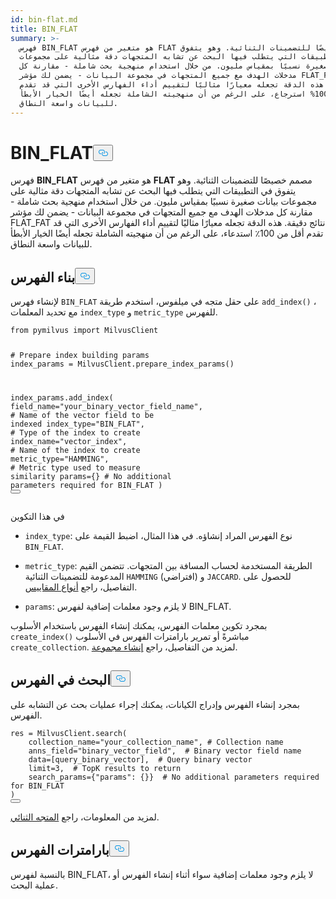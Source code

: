 ```yaml
---
id: bin-flat.md
title: BIN_FLAT
summary: >-
  فهرس BIN_FLAT هو متغير من فهرس FLAT مصمم خصيصًا للتضمينات الثنائية. وهو يتفوق
  في التطبيقات التي يتطلب فيها البحث عن تشابه المتجهات دقة مثالية على مجموعات
  بيانات صغيرة نسبيًا بمقياس مليون. من خلال استخدام منهجية بحث شاملة - مقارنة كل
  مدخلات الهدف مع جميع المتجهات في مجموعة البيانات - يضمن لك مؤشر FLAT_FAT نتائج
  دقيقة. هذه الدقة تجعله معيارًا مثاليًا لتقييم أداء الفهارس الأخرى التي قد تقدم
  أقل من 100% استرجاع، على الرغم من أن منهجيته الشاملة تجعله أيضًا الخيار الأبطأ
  للبيانات واسعة النطاق.
---
```

<h1 id="BINFLAT" class="common-anchor-header">BIN_FLAT<button data-href="#BINFLAT" class="anchor-icon" translate="no">
      <svg translate="no"
        aria-hidden="true"
        focusable="false"
        height="20"
        version="1.1"
        viewBox="0 0 16 16"
        width="16"
      >
        <path
          fill="#0092E4"
          fill-rule="evenodd"
          d="M4 9h1v1H4c-1.5 0-3-1.69-3-3.5S2.55 3 4 3h4c1.45 0 3 1.69 3 3.5 0 1.41-.91 2.72-2 3.25V8.59c.58-.45 1-1.27 1-2.09C10 5.22 8.98 4 8 4H4c-.98 0-2 1.22-2 2.5S3 9 4 9zm9-3h-1v1h1c1 0 2 1.22 2 2.5S13.98 12 13 12H9c-.98 0-2-1.22-2-2.5 0-.83.42-1.64 1-2.09V6.25c-1.09.53-2 1.84-2 3.25C6 11.31 7.55 13 9 13h4c1.45 0 3-1.69 3-3.5S14.5 6 13 6z"
        ></path>
      </svg>
    </button></h1><p>فهرس <strong>BIN_FLAT</strong> هو متغير من فهرس <strong>FLAT</strong> مصمم خصيصًا للتضمينات الثنائية. وهو يتفوق في التطبيقات التي يتطلب فيها البحث عن تشابه المتجهات دقة مثالية على مجموعات بيانات صغيرة نسبيًا بمقياس مليون. من خلال استخدام منهجية بحث شاملة - مقارنة كل مدخلات الهدف مع جميع المتجهات في مجموعة البيانات - يضمن لك مؤشر FLAT_FAT نتائج دقيقة. هذه الدقة تجعله معيارًا مثاليًا لتقييم أداء الفهارس الأخرى التي قد تقدم أقل من 100٪ استدعاء، على الرغم من أن منهجيته الشاملة تجعله أيضًا الخيار الأبطأ للبيانات واسعة النطاق.</p>
<h2 id="Build-index" class="common-anchor-header">بناء الفهرس<button data-href="#Build-index" class="anchor-icon" translate="no">
      <svg translate="no"
        aria-hidden="true"
        focusable="false"
        height="20"
        version="1.1"
        viewBox="0 0 16 16"
        width="16"
      >
        <path
          fill="#0092E4"
          fill-rule="evenodd"
          d="M4 9h1v1H4c-1.5 0-3-1.69-3-3.5S2.55 3 4 3h4c1.45 0 3 1.69 3 3.5 0 1.41-.91 2.72-2 3.25V8.59c.58-.45 1-1.27 1-2.09C10 5.22 8.98 4 8 4H4c-.98 0-2 1.22-2 2.5S3 9 4 9zm9-3h-1v1h1c1 0 2 1.22 2 2.5S13.98 12 13 12H9c-.98 0-2-1.22-2-2.5 0-.83.42-1.64 1-2.09V6.25c-1.09.53-2 1.84-2 3.25C6 11.31 7.55 13 9 13h4c1.45 0 3-1.69 3-3.5S14.5 6 13 6z"
        ></path>
      </svg>
    </button></h2><p>لإنشاء فهرس <code translate="no">BIN_FLAT</code> على حقل متجه في ميلفوس، استخدم طريقة <code translate="no">add_index()</code> ، مع تحديد المعلمات <code translate="no">index_type</code> و <code translate="no">metric_type</code> للفهرس.</p>
<pre><code translate="no" class="language-python"><span class="hljs-keyword">from</span> pymilvus <span class="hljs-keyword">import</span> MilvusClient

<span class="hljs-comment"># Prepare index building params</span>
index_params = MilvusClient.prepare_index_params()

index_params.add_index(
    field_name=<span class="hljs-string">&quot;your_binary_vector_field_name&quot;</span>, <span class="hljs-comment"># Name of the vector field to be indexed</span>
    index_type=<span class="hljs-string">&quot;BIN_FLAT&quot;</span>, <span class="hljs-comment"># Type of the index to create</span>
    index_name=<span class="hljs-string">&quot;vector_index&quot;</span>, <span class="hljs-comment"># Name of the index to create</span>
    metric_type=<span class="hljs-string">&quot;HAMMING&quot;</span>, <span class="hljs-comment"># Metric type used to measure similarity</span>
    params={} <span class="hljs-comment"># No additional parameters required for BIN_FLAT</span>
)
<button class="copy-code-btn"></button></code></pre>
<p>في هذا التكوين</p>
<ul>
<li><p><code translate="no">index_type</code>: نوع الفهرس المراد إنشاؤه. في هذا المثال، اضبط القيمة على <code translate="no">BIN_FLAT</code>.</p></li>
<li><p><code translate="no">metric_type</code>: الطريقة المستخدمة لحساب المسافة بين المتجهات. تتضمن القيم المدعومة للتضمينات الثنائية <code translate="no">HAMMING</code> (افتراضي) و <code translate="no">JACCARD</code>. للحصول على التفاصيل، راجع <a href="/docs/ar/metric.md">أنواع المقاييس</a>.</p></li>
<li><p><code translate="no">params</code>: لا يلزم وجود معلمات إضافية لفهرس BIN_FLAT.</p></li>
</ul>
<p>بمجرد تكوين معلمات الفهرس، يمكنك إنشاء الفهرس باستخدام الأسلوب <code translate="no">create_index()</code> مباشرةً أو تمرير بارامترات الفهرس في الأسلوب <code translate="no">create_collection</code>. لمزيد من التفاصيل، راجع <a href="/docs/ar/create-collection.md">إنشاء مجموعة</a>.</p>
<h2 id="Search-on-index" class="common-anchor-header">البحث في الفهرس<button data-href="#Search-on-index" class="anchor-icon" translate="no">
      <svg translate="no"
        aria-hidden="true"
        focusable="false"
        height="20"
        version="1.1"
        viewBox="0 0 16 16"
        width="16"
      >
        <path
          fill="#0092E4"
          fill-rule="evenodd"
          d="M4 9h1v1H4c-1.5 0-3-1.69-3-3.5S2.55 3 4 3h4c1.45 0 3 1.69 3 3.5 0 1.41-.91 2.72-2 3.25V8.59c.58-.45 1-1.27 1-2.09C10 5.22 8.98 4 8 4H4c-.98 0-2 1.22-2 2.5S3 9 4 9zm9-3h-1v1h1c1 0 2 1.22 2 2.5S13.98 12 13 12H9c-.98 0-2-1.22-2-2.5 0-.83.42-1.64 1-2.09V6.25c-1.09.53-2 1.84-2 3.25C6 11.31 7.55 13 9 13h4c1.45 0 3-1.69 3-3.5S14.5 6 13 6z"
        ></path>
      </svg>
    </button></h2><p>بمجرد إنشاء الفهرس وإدراج الكيانات، يمكنك إجراء عمليات بحث عن التشابه على الفهرس.</p>
<pre><code translate="no" class="language-plaintext">res = MilvusClient.search(
    collection_name=&quot;your_collection_name&quot;, # Collection name
    anns_field=&quot;binary_vector_field&quot;,  # Binary vector field name
    data=[query_binary_vector],  # Query binary vector
    limit=3,  # TopK results to return
    search_params={&quot;params&quot;: {}}  # No additional parameters required for BIN_FLAT
)
<button class="copy-code-btn"></button></code></pre>
<p>لمزيد من المعلومات، راجع <a href="/docs/ar/binary-vector.md">المتجه الثنائي</a>.</p>
<h2 id="Index-params" class="common-anchor-header">بارامترات الفهرس<button data-href="#Index-params" class="anchor-icon" translate="no">
      <svg translate="no"
        aria-hidden="true"
        focusable="false"
        height="20"
        version="1.1"
        viewBox="0 0 16 16"
        width="16"
      >
        <path
          fill="#0092E4"
          fill-rule="evenodd"
          d="M4 9h1v1H4c-1.5 0-3-1.69-3-3.5S2.55 3 4 3h4c1.45 0 3 1.69 3 3.5 0 1.41-.91 2.72-2 3.25V8.59c.58-.45 1-1.27 1-2.09C10 5.22 8.98 4 8 4H4c-.98 0-2 1.22-2 2.5S3 9 4 9zm9-3h-1v1h1c1 0 2 1.22 2 2.5S13.98 12 13 12H9c-.98 0-2-1.22-2-2.5 0-.83.42-1.64 1-2.09V6.25c-1.09.53-2 1.84-2 3.25C6 11.31 7.55 13 9 13h4c1.45 0 3-1.69 3-3.5S14.5 6 13 6z"
        ></path>
      </svg>
    </button></h2><p>بالنسبة لفهرس BIN_FLAT، لا يلزم وجود معلمات إضافية سواء أثناء إنشاء الفهرس أو عملية البحث.</p>

